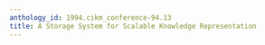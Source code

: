 ```yaml
---
anthology_id: 1994.cikm_conference-94.13
title: A Storage System for Scalable Knowledge Representation
---
```

